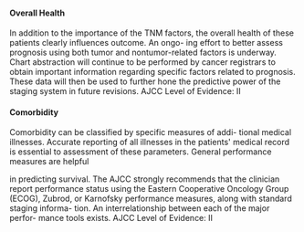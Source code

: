 #### Overall Health  
In addition to the importance of the TNM factors, the overall
health of these patients clearly influences outcome. An ongo-
ing effort to better assess prognosis using both tumor and
nontumor-related factors is underway. Chart abstraction will
continue to be performed by cancer registrars to obtain
important information regarding specific factors related to
prognosis. These data will then be used to further hone the
predictive power of the staging system in future revisions.
AJCC Level of Evidence: II  
#### Comorbidity  
Comorbidity can be classified by specific measures of addi-
tional medical illnesses. Accurate reporting of all illnesses in
the patients' medical record is essential to assessment of
these parameters. General performance measures are helpful  
<!-- PageBreak -->  
<!-- PageNumber="107" -->
<!-- PageHeader="9 Nasopharynx" -->  
in predicting survival. The AJCC strongly recommends that
the clinician report performance status using the Eastern
Cooperative Oncology Group (ECOG), Zubrod, or Karnofsky
performance measures, along with standard staging informa-
tion. An interrelationship between each of the major perfor-
mance tools exists. AJCC Level of Evidence: II